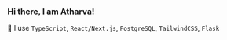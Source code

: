 ### Hi there, I am Atharva!

🧰 I use `TypeScript`, `React/Next.js`, `PostgreSQL`, `TailwindCSS`, `Flask`

<!--
Atharva19R/Atharva19R is a ✨ special ✨ repository because its `README.md` (this file) appears on your GitHub profile.
You can click the Preview link to take a look at your changes.
-->
